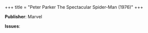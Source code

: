 +++
title = "Peter Parker The Spectacular Spider-Man (1976)"
+++



**Publisher**: Marvel

**Issues**: 